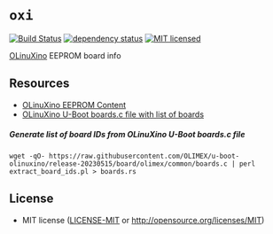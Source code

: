 # `oxi`

[![Build Status][build-image]][build-link]
[![dependency status][deps-image]][deps-link]
[![MIT licensed][license-image]][license-link]

[OLinuXino][OLINUXINO] EEPROM board info

## Resources
- [OLinuXino EEPROM Content][OLIMEX-A20-EEPROM]
- [OLinuXino U-Boot boards.c file with list of boards][OLINUXINO-UBOOT-BOARDS]

##### Generate list of board IDs from OLinuXino U-Boot boards.c file 
`wget -qO- https://raw.githubusercontent.com/OLIMEX/u-boot-olinuxino/release-20230515/board/olimex/common/boards.c | perl extract_board_ids.pl > boards.rs`

## License
- MIT license ([LICENSE-MIT](LICENSE-MIT) or http://opensource.org/licenses/MIT)

[build-image]: https://github.com/tkeksa/oxi/workflows/ci/badge.svg
[build-link]: https://github.com/tkeksa/oxi/actions
[deps-image]: https://deps.rs/repo/github/tkeksa/oxi/status.svg
[deps-link]: https://deps.rs/repo/github/tkeksa/oxi
[license-image]: https://img.shields.io/badge/license-MIT-blue.svg
[license-link]: http://opensource.org/licenses/MIT
[OLINUXINO]: https://github.com/OLIMEX/OLINUXINO
[OLIMEX-A20-EEPROM]: https://github.com/OLIMEX/OLINUXINO/blob/master/SOFTWARE/A20/A20-eeprom-contents/Olimex-A20-EEPROM-October-2019.pdf
[OLINUXINO-UBOOT-BOARDS]: https://github.com/OLIMEX/u-boot-olinuxino/blob/release-20230515/board/olimex/common/boards.c
